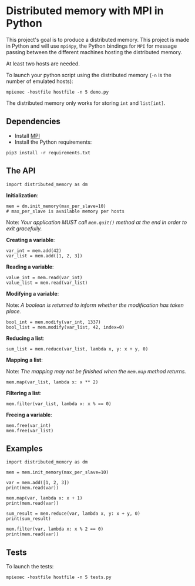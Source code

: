 # Distributed memory with MPI in Python

This project's goal is to produce a distributed memory. This project is made in
Python and will use `mpi4py`, the Python bindings for `MPI` for message passing
between the different machines hosting the distributed memory.

At least two hosts are needed.

To launch your python script using the distributed memory (`-n` is the number
of emulated hosts):

```
mpiexec -hostfile hostfile -n 5 demo.py
```

The distributed memory only works for storing `int` and `list[int]`.

## Dependencies

- Install [MPI](https://www.open-mpi.org/nightly/v3.0.x/)
- Install the Python requirements:

```
pip3 install -r requirements.txt
```

## The API

```
import distributed_memory as dm
```

**Initialization**:

```
mem = dm.init_memory(max_per_slave=10)
# max_per_slave is available memory per hosts
```

Note: *Your application MUST call `mem.quit()` method at the end in order to exit
gracefully.*

**Creating a variable**:

```
var_int = mem.add(42)
var_list = mem.add([1, 2, 3])
```

**Reading a variable**:

```
value_int = mem.read(var_int)
value_list = mem.read(var_list)
```

**Modifying a variable**:

Note: *A boolean is returned to inform whether the modification has taken place.*

```
bool_int = mem.modify(var_int, 1337)
bool_list = mem.modify(var_list, 42, index=0)
```

**Reducing a list**:

```
sum_list = mem.reduce(var_list, lambda x, y: x + y, 0)
```

**Mapping a list**:

Note: *The mapping may not be finished when the `mem.map` method returns.*

```
mem.map(var_list, lambda x: x ** 2)
```

**Filtering a list**:

```
mem.filter(var_list, lambda x: x % == 0)
```

**Freeing a variable**:

```
mem.free(var_int)
mem.free(var_list)
```

## Examples

```
import distributed_memory as dm

mem = mem.init_memory(max_per_slave=10)

var = mem.add([1, 2, 3])
print(mem.read(var))

mem.map(var, lambda x: x + 1)
print(mem.read(var))

sum_result = mem.reduce(var, lambda x, y: x + y, 0)
print(sum_result)

mem.filter(var, lambda x: x % 2 == 0)
print(mem.read(var))
```

## Tests

To launch the tests:

```
mpiexec -hostfile hostfile -n 5 tests.py
```